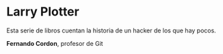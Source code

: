 # Larry Plotter

Esta serie de libros cuentan la historia de un hacker de los que hay pocos.

**Fernando Cordon**, profesor de Git
